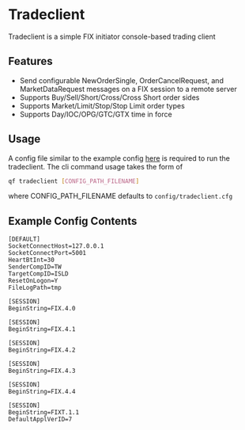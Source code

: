 # Tradeclient
Tradeclient is a simple FIX initiator console-based trading client

## Features
* Send configurable NewOrderSingle, OrderCancelRequest, and MarketDataRequest messages on a FIX session to a remote server 
* Supports Buy/Sell/Short/Cross/Cross Short order sides 
* Supports Market/Limit/Stop/Stop Limit order types
* Supports Day/IOC/OPG/GTC/GTX time in force

## Usage
A config file similar to the example config [here](../../config/tradeclient.cfg) is required to run the tradeclient.
The cli command usage takes the form of

```sh
qf tradeclient [CONFIG_PATH_FILENAME]
```
where CONFIG_PATH_FILENAME defaults to `config/tradeclient.cfg`


## Example Config Contents
```
[DEFAULT]
SocketConnectHost=127.0.0.1
SocketConnectPort=5001
HeartBtInt=30
SenderCompID=TW
TargetCompID=ISLD
ResetOnLogon=Y
FileLogPath=tmp

[SESSION]
BeginString=FIX.4.0

[SESSION]
BeginString=FIX.4.1

[SESSION]
BeginString=FIX.4.2

[SESSION]
BeginString=FIX.4.3

[SESSION]
BeginString=FIX.4.4

[SESSION]
BeginString=FIXT.1.1
DefaultApplVerID=7
```
